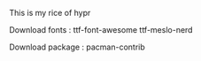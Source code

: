 This is my rice of hypr

Download fonts :
ttf-font-awesome
ttf-meslo-nerd

Download package :
pacman-contrib
